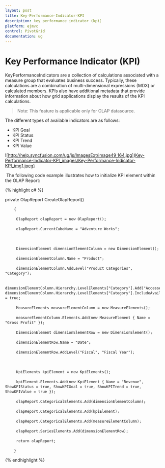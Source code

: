 ```yaml
---
layout: post
title: Key-Performance-Indicator-KPI
description: key performance indicator (kpi)
platform: ejmvc
control: PivotGrid
documentation: ug
---
```


# Key Performance Indicator (KPI)

KeyPerformanceIndicators are a collection of calculations associated with a measure group that evaluates business success. Typically, these calculations are a combination of multi-dimensional expressions (MDX) or calculated members. KPIs also have additional metadata that provide information about how grid applications display the results of the KPI calculations.

> Note: This feature is applicable only for OLAP datasource.

The different types of available indicators are as follows:

* KPI Goal
* KPI Status
* KPI Trend
* KPI Value



![http://help.syncfusion.com/ug/js/ImagesExt/image49_164.jpg](Key-Performance-Indicator-KPI_images/Key-Performance-Indicator-KPI_img1.jpeg)



 The following code example illustrates how to initialize KPI element within the OLAP Report:


{% highlight c# %}

   private OlapReport CreateOlapReport()

        {

         OlapReport olapReport = new OlapReport();

         olapReport.CurrentCubeName = "Adventure Works";



         DimensionElement dimensionElementColumn = new DimensionElement();

         dimensionElementColumn.Name = "Product";

         dimensionElementColumn.AddLevel("Product Categories", "Category");             

         dimensionElementColumn.Hierarchy.LevelElements["Category"].Add("Accessories");            dimensionElementColumn.Hierarchy.LevelElements["Category"].IncludeAvailableMembers = true;

         MeasureElements measureElementColumn = new MeasureElements();      

         measureElementColumn.Elements.Add(new MeasureElement { Name = "Gross Profit" });

         DimensionElement dimensionElementRow = new DimensionElement();           

         dimensionElementRow.Name = "Date";

         dimensionElementRow.AddLevel("Fiscal", "Fiscal Year");



         KpiElements kpiElement = new KpiElements();

         kpiElement.Elements.Add(new KpiElement { Name = "Revenue", ShowKPIStatus = true, ShowKPIGoal = true, ShowKPITrend = true, ShowKPIValue = true });

         olapReport.CategoricalElements.Add(dimensionElementColumn);

         olapReport.CategoricalElements.Add(kpiElement);

         olapReport.CategoricalElements.Add(measureElementColumn);

         olapReport.SeriesElements.Add(dimensionElementRow);

         return olapReport;

        }


{% endhighlight %}
